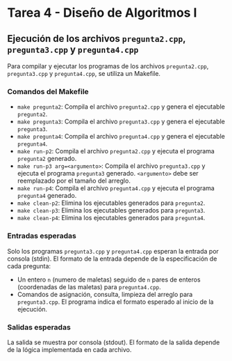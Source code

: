 # Tarea 4 - Diseño de Algoritmos I

## Ejecución de los archivos `pregunta2.cpp`, `pregunta3.cpp` y `pregunta4.cpp`

Para compilar y ejecutar los programas de los archivos `pregunta2.cpp`, `pregunta3.cpp` y `pregunta4.cpp`, se utiliza un Makefile.

### Comandos del Makefile

- `make pregunta2`: Compila el archivo `pregunta2.cpp` y genera el ejecutable `pregunta2`.
- `make pregunta3`: Compila el archivo `pregunta3.cpp` y genera el ejecutable `pregunta3`.
- `make pregunta4`: Compila el archivo `pregunta4.cpp` y genera el ejecutable `pregunta4`.
- `make run-p2`: Compila el archivo `pregunta2.cpp` y ejecuta el programa `pregunta2` generado.
- `make run-p3 arg=<argumento>`: Compila el archivo `pregunta3.cpp` y ejecuta el programa `pregunta3` generado.
  `<argumento>` debe ser reemplazado por el tamaño del arreglo.
- `make run-p4`: Compila el archivo `pregunta4.cpp` y ejecuta el programa `pregunta4` generado.
- `make clean-p2`: Elimina los ejecutables generados para `pregunta2`.
- `make clean-p3`: Elimina los ejecutables generados para `pregunta3`.
- `make clean-p4`: Elimina los ejecutables generados para `pregunta4`.

### Entradas esperadas

Solo los programas `pregunta3.cpp` y `pregunta4.cpp` esperan la entrada por consola (stdin). El formato de la entrada depende de la especificación de cada pregunta:

- Un entero `n` (numero de maletas) seguido de `n` pares de enteros (coordenadas de las maletas) para `pregunta4.cpp`.
- Comandos de asignación, consulta, limpieza del arreglo para `pregunta3.cpp`. El programa indica el formato esperado al inicio de la ejecución.

### Salidas esperadas

La salida se muestra por consola (stdout). El formato de la salida depende de la lógica implementada en cada archivo.